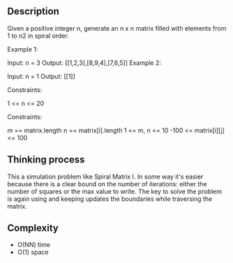 ## Description

Given a positive integer n, generate an n x n matrix filled with elements from 1 to n2 in spiral order.

Example 1:

Input: n = 3
Output: [[1,2,3],[8,9,4],[7,6,5]]
Example 2:

Input: n = 1
Output: [[1]]
 
Constraints:

1 <= n <= 20

Constraints:

m == matrix.length
n == matrix[i].length
1 <= m, n <= 10
-100 <= matrix[i][j] <= 100

## Thinking process

This a simulation problem like Spiral Matrix I. In some way it's easier because there is a clear bound on the number of iterations: either the number of squares or the max value to write.
The key to solve the problem is again using and keeping updates the boundaries while traversing the matrix.

## Complexity

* O(NN) time
* O(1) space
